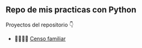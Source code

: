 ## Repo de mis practicas con Python

Proyectos del repositorio 👇
- 👨‍👨‍👧‍👧 [Censo familiar](https://github.com/HectorGalindoPedraza/Programas-con-Python/tree/main/Censo)

